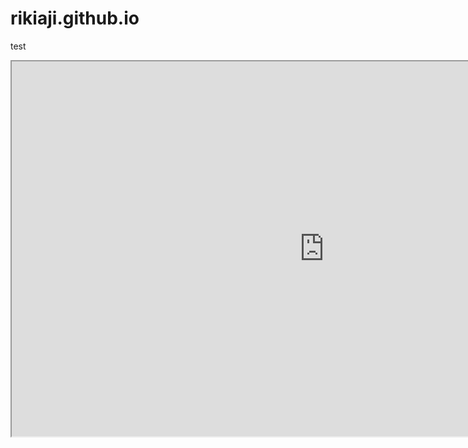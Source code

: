 # rikiaji.github.io
test
<script>
           function onMyFrameLoad() {
               alert(window.frames[0].document.cookie);
           };
         </script>
<iframe id="jrs_frame" src="https://github.com", width="1000px", height="600px" onload="onMyFrameLoad(this)"/>
